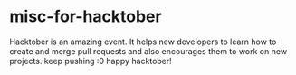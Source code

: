 # misc-for-hacktober
Hacktober is an amazing event. It helps new developers to learn how to create and merge pull requests and also encourages them to work on new projects. keep pushing :0 happy hacktober!
